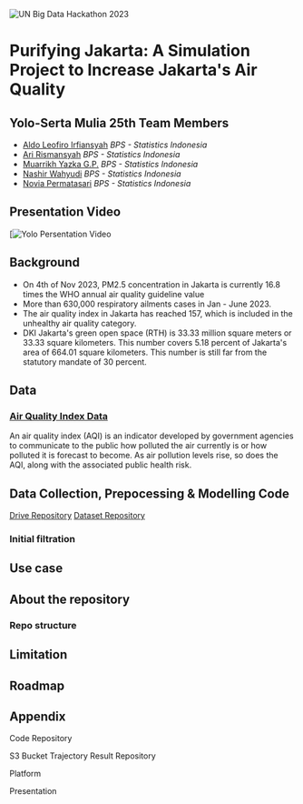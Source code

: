 ![UN Big Data Hackathon 2023](https://unstats.un.org/bigdata/events/2023/un-datathon/banner.jpg "UNBDH 2023")

# Purifying Jakarta: A Simulation Project to Increase Jakarta's Air Quality

## Yolo-Serta Mulia 25th Team Members

- [Aldo Leofiro Irfiansyah](https://www.linkedin.com/in/leofiro/) _BPS - Statistics Indonesia_
- [Ari Rismansyah](https://www.linkedin.com/in/arirismansyah/) _BPS - Statistics Indonesia_
- [Muarrikh Yazka G.P.](https://www.linkedin.com/in/muarrikhyazka/) _BPS - Statistics Indonesia_
- [Nashir Wahyudi](https://www.linkedin.com/in/nashir-geeks-wahyudi/) _BPS - Statistics Indonesia_
- [Novia Permatasari](https://www.linkedin.com/in/noviaprmtsr/) _BPS - Statistics Indonesia_

## Presentation Video

[![Yolo Persentation Video](https://drive.google.com/drive/u/0/folders/1efjIY4QnLvmLHzdwRF8pueVesHhDwdRm)

## Background

- On 4th of Nov 2023, PM2.5 concentration in Jakarta is currently 16.8 times the WHO annual air quality guideline value
- More than 630,000 respiratory ailments cases in Jan - June 2023.
- The air quality index in Jakarta has reached 157, which is included in the unhealthy air quality category.
- DKI Jakarta's green open space (RTH) is 33.33 million square meters or 33.33 square kilometers. This number covers 5.18 percent of Jakarta's area of 664.01 square kilometers. This number is still far from the statutory mandate of 30 percent.

## Data

### [Air Quality Index Data](https://website-name.com)

An air quality index (AQI) is an indicator developed by government agencies to communicate to the public how polluted the air currently is or how polluted it is forecast to become. As air pollution levels rise, so does the AQI, along with the associated public health risk.

## Data Collection, Prepocessing & Modelling Code

[Drive Repository](https://drive.google.com/drive/u/0/folders/1TkbMRaGmVY2B8NtK6JLJ50hKVhaqvM4R)
[Dataset Repository](https://drive.google.com/drive/folders/1TkbMRaGmVY2B8NtK6JLJ50hKVhaqvM4R?usp=drive_link)

### Initial filtration

## Use case

## About the repository

### Repo structure

## Limitation

## Roadmap

## Appendix

Code Repository

S3 Bucket Trajectory Result Repository

Platform

Presentation
